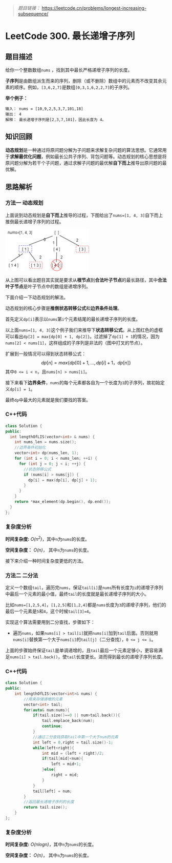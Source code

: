 
> *题目链接：* https://leetcode.cn/problems/longest-increasing-subsequence/

# LeetCode 300. 最长递增子序列

## 题目描述

给你一个整数数组`nums` ，找到其中最长严格递增子序列的长度。

**子序列**是由数组派生而来的序列，删除（或不删除）数组中的元素而不改变其余元素的顺序。例如，`[3,6,2,7]`是数组`[0,3,1,6,2,2,7]`的子序列。

**举个例子：**

```
输入： nums = [10,9,2,5,3,7,101,18]
输出： 4
解释： 最长递增子序列是[2,3,7,101]，因此长度为 4。
```

## 知识回顾

**动态规划**是一种通过将原问题分解为子问题来求解复杂问题的算法思想。它通常用于**求解最优化问题**，例如最长公共子序列、背包问题等。动态规划的核心思想是将原问题分解为若干个子问题，通过求解子问题的最优解**自下而上**推导出原问题的最优解。

## 思路解析

### 方法一 动态规划

上面说到动态规划是**自下而上**推导的过程，下图给出了`nums=[1, 4, 3]`自下而上推倒最长递增子序列的过程。

![](https://raw.githubusercontent.com/ldtech007/leetcode/main/pic/lc-0300-01.png)

从上图可以看出题目其实就是要求从**根节点**到**合法叶子节点**的最长路径，其中**合法叶子节点**是叶子节点中的数组是递增序列。

下面介绍一下动态规划的解法。

动态规划的核心步骤是**推倒状态转移公式**和**边界条件处理**。

首先定义`dp[i]`表示以`nums`第`i`个元素结尾的最长递增子序列的长度。

以上面`nums=[1, 4, 3]`这个例子我们来推导下**状态转移公式**。从上图红色的虚框可以看出`dp[2] = max{dp[0] + 1, dp[2]}`。过滤掉了`dp[1] + 1`的情况，因为`nums[2] < nums[1]`，这样组成的子序列是非法的（图中打叉的节点）。

扩展到一般情况可以得到状态转移公式：
$$dp[n] = max\{dp[0] + 1, ...,dp[i] + 1，dp[n]\}$$
其中`0 <= i < n`，且`nums[n] > nums[i]`。

接下来看下**边界条件**，`nums`的每个元素都各自为一个长度为`1`的子序列，故初始定义`dp[i] = 1`。

最终`dp`中最大的元素就是我们要找的答案。

### C++代码

```cpp
class Solution {
public:
  int lengthOfLIS(vector<int> & nums) {
    int nums_len = nums.size();
    //边界条件初始化
    vector<int> dp(nums_len, 1);
    for (int i = 0; i < nums_len; ++i) {
      for (int j = 0; j < i; ++j) {
        //状态转移公式
        if (nums[i] > nums[j]) {
          dp[i] = max(dp[i], dp[j] + 1);
        }
      }
    }
    return *max_element(dp.begin(), dp.end());
  }
};
```
### 复杂度分析

**时间复杂度:** *O(n<sup>2</sup>)*，其中`n`为`nums`的长度。

**空间复杂度：** *O(n)*， 其中`n`为`nums`的长度。

接下来介绍一种时间复杂度更低的方法。

### 方法二 二分法

定义一个数组`tail`，遍历完`nums`，保证`tail[i]`是`nums`所有长度为`i`的递增子序列中最后一个元素的最小值，最终`tail`的长度就是最长递增子序列的大小。

比如`nums=[1,2,5,4]`，`[1,2,5]`和`[1,2,4]`都是`nums`长度为`3`的递增子序列，他们的最后一个元素是`5`和`4`，这个时候`tail[3]=4`。

实现这个算法需要用到二分查找，步骤如下：

* 遍历`nums`，如果`nums[i] > tail[i]`就把`nums[i]`加到`tail`后面。否则就用`nums[i]`替换第一个大于`nums[i]`的`tail[j]`（二分查找），`0 <= j <= i`。

上面的步骤始终保证`tail`是单调递增的，且`tail`最后一个元素足够小，更容易满足`nums[i] > tail.back()`，使`tail`长度更长。进而得到最长的递增子序列长度。

### C++代码

```cpp
class Solution {
public:
    int lengthOfLIS(vector<int>& nums) {
        //用来存储递增的元素
        vector<int> tail;
        for(auto& num:nums){
            if(tail.size()==0 || num>tail.back()){
                tail.emplace_back(num);
                continue;
            }
            //通过二分查找获取tail中第一个大于num的元素
            int left = 0,right = tail.size()-1;
            while(left<right){
                int mid = (left + right)/2;
                if(tail[mid]<num){
                    left = mid+1;
                }else{
                    right = mid;
                }
            }
            tail[left] = num;
        }
        //返回最长递增子序列的长度
        return tail.size();
    }
};
```
### 复杂度分析

**时间复杂度:** *O(nlogn)*，其中`n`为`nums`的长度。

**空间复杂度：** *O(n)*， 其中`n`为`nums`的长度。

